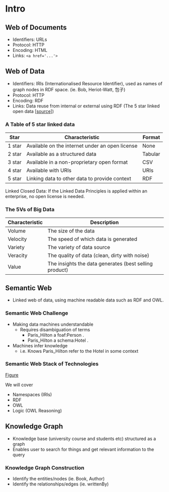 # Intro
## Web of Documents
* Identifiers: URLs
* Protocol: HTTP
* Encoding: HTML
* Links: `<a href='...'>`

## Web of Data
* Identifiers: IRIs (Internationalised Resource Identifier), used as names of graph nodes in RDF space. (ie. Bob, Heriot-Watt, 包子)
* Protocol: HTTP
* Encoding: RDF
* Links: Data reuse from internal or external using RDF (The 5 star linked open data [[source](https://5stardata.info/en/)])

### A Table of 5 star linked data

| Star   | Characteristic                                  | Format  |
|--------|-------------------------------------------------|---------|
| 1 star | Available on the internet under an open license | None    |
| 2 star | Available as a structured data                  | Tabular |
| 3 star | Available in a non-proprietary open format      | CSV     |
| 4 star | Available with URIs                             | URIs    |
| 5 star | Linking data to other data to provide context   | RDF     |

Linked Closed Data: If the Linked Data Principles is applied within an enterprise, no open license is needed.

### The 5Vs of Big Data

| Characteristic | Description                                            |
|----------------|--------------------------------------------------------|
| Volume         | The size of the data                                   |
| Velocity       | The speed of which data is generated                   |
| Variety        | The variety of data source                             |
| Veracity       | The quality of data (clean, dirty with noise)          |
| Value          | The insights the data generates (best selling product) |

## Semantic Web
* Linked web of data, using machine readable data such as RDF and OWL.
### Semantic Web Challenge
* Making data machines understandable
    * Requires disambiguation of terms
        * Paris_Hilton a foaf:Person .
        * Paris_Hilton a schema:Hotel .
* Machines infer knowledge
    * i.e. Knows Paris_Hilton refer to the Hotel in some context
### Semantic Web Stack of Technologies
[Figure](https://www.researchgate.net/figure/The-Semantic-Web-stack-The-dotted-area-includes-the-technologies-used-in-the-Web-of-Data_fig1_259646272)

We will cover
* Namespaces (IRIs)
* RDF
* OWL
* Logic (OWL Reasoning)


## Knowledge Graph
* Knowledge base (university course and students etc) structured as a graph
* Enables user to search for things and get relevant information to the query

### Knowledge Graph Construction
* Identify the entities/nodes (ie. Book, Author)
* Identify the relationships/edges (ie. writtenBy)